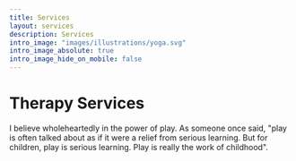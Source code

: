 ```yaml
---
title: Services
layout: services
description: Services
intro_image: "images/illustrations/yoga.svg"
intro_image_absolute: true
intro_image_hide_on_mobile: false
---
```


# Therapy Services

I believe wholeheartedly in the power of play. As someone once said, "play is often talked about as if it were a relief from serious learning. But for children, play is serious learning. Play is really the work of childhood".
